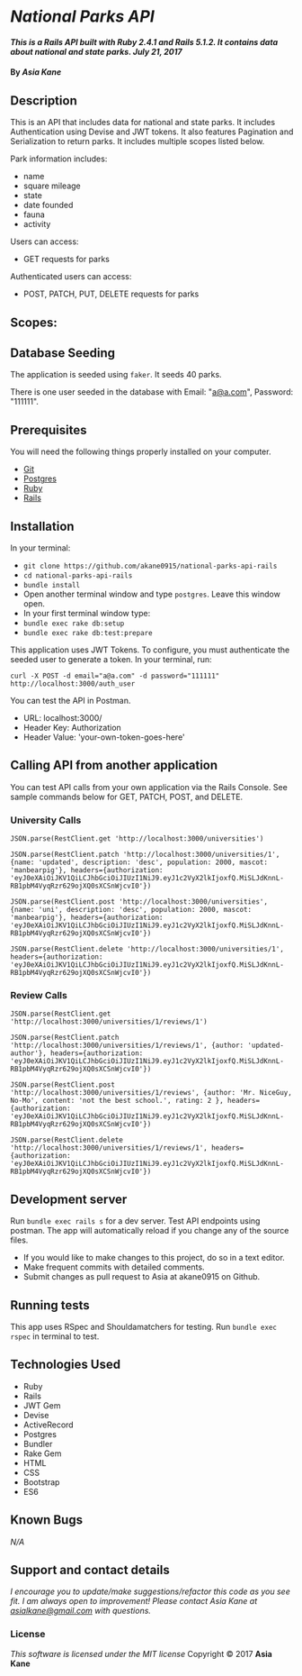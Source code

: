 # _National Parks API_

#### _This is a Rails API built with Ruby 2.4.1 and Rails 5.1.2.  It contains data about national and state parks.  July 21, 2017_

#### By _**Asia Kane**_

## Description

This is an API that includes data for national and state parks.  It includes Authentication using Devise and JWT tokens.  It also features Pagination and Serialization to return parks.  It includes multiple scopes listed below.

Park information includes:
- name
- square mileage
- state
- date founded
- fauna
- activity

Users can access:
- GET requests for parks

Authenticated users can access:
- POST, PATCH, PUT, DELETE requests for parks

Scopes:
-

## Database Seeding

The application is seeded using `faker`.  It seeds 40 parks.

There is one user seeded in the database with Email: "a@a.com", Password: "111111".

## Prerequisites

You will need the following things properly installed on your computer.

* [Git](https://git-scm.com/)
* [Postgres](https://www.postgresql.org/)
* [Ruby](https://www.ruby-lang.org/en/downloads/)
* [Rails](http://rubyonrails.org/)

## Installation

In your terminal:
* `git clone https://github.com/akane0915/national-parks-api-rails`
* `cd national-parks-api-rails`
* `bundle install`
* Open another terminal window and type `postgres`.  Leave this window open.
* In your first terminal window type:
* `bundle exec rake db:setup`
* `bundle exec rake db:test:prepare`

This application uses JWT Tokens.  To configure, you must authenticate the seeded user to generate a token.  In your terminal, run:

`curl -X POST -d email="a@a.com" -d password="111111" http://localhost:3000/auth_user`

You can test the API in Postman.

* URL: localhost:3000/
* Header Key: Authorization
* Header Value: 'your-own-token-goes-here'

## Calling API from another application
You can test API calls from your own application via the Rails Console.  See sample commands below for GET, PATCH, POST, and DELETE.

### University Calls

`JSON.parse(RestClient.get 'http://localhost:3000/universities')`

`JSON.parse(RestClient.patch 'http://localhost:3000/universities/1', {name: 'updated', description: 'desc', population: 2000, mascot: 'manbearpig'}, headers={authorization: 'eyJ0eXAiOiJKV1QiLCJhbGciOiJIUzI1NiJ9.eyJ1c2VyX2lkIjoxfQ.MiSLJdKnnL-RB1pbM4VyqRzr629ojXQ0sXCSnWjcvI0'})`

`JSON.parse(RestClient.post 'http://localhost:3000/universities', {name: 'uni', description: 'desc', population: 2000, mascot: 'manbearpig'}, headers={authorization: 'eyJ0eXAiOiJKV1QiLCJhbGciOiJIUzI1NiJ9.eyJ1c2VyX2lkIjoxfQ.MiSLJdKnnL-RB1pbM4VyqRzr629ojXQ0sXCSnWjcvI0'})`

`JSON.parse(RestClient.delete 'http://localhost:3000/universities/1', headers={authorization: 'eyJ0eXAiOiJKV1QiLCJhbGciOiJIUzI1NiJ9.eyJ1c2VyX2lkIjoxfQ.MiSLJdKnnL-RB1pbM4VyqRzr629ojXQ0sXCSnWjcvI0'})`

### Review Calls

`JSON.parse(RestClient.get 'http://localhost:3000/universities/1/reviews/1')`

`JSON.parse(RestClient.patch 'http://localhost:3000/universities/1/reviews/1', {author: 'updated-author'}, headers={authorization: 'eyJ0eXAiOiJKV1QiLCJhbGciOiJIUzI1NiJ9.eyJ1c2VyX2lkIjoxfQ.MiSLJdKnnL-RB1pbM4VyqRzr629ojXQ0sXCSnWjcvI0'})`

`JSON.parse(RestClient.post 'http://localhost:3000/universities/1/reviews', {author: 'Mr. NiceGuy, No-Mo', content: 'not the best school.', rating: 2 }, headers={authorization: 'eyJ0eXAiOiJKV1QiLCJhbGciOiJIUzI1NiJ9.eyJ1c2VyX2lkIjoxfQ.MiSLJdKnnL-RB1pbM4VyqRzr629ojXQ0sXCSnWjcvI0'})`

`JSON.parse(RestClient.delete 'http://localhost:3000/universities/1/reviews/1', headers={authorization: 'eyJ0eXAiOiJKV1QiLCJhbGciOiJIUzI1NiJ9.eyJ1c2VyX2lkIjoxfQ.MiSLJdKnnL-RB1pbM4VyqRzr629ojXQ0sXCSnWjcvI0'})`


## Development server

Run `bundle exec rails s` for a dev server. Test API endpoints using postman. The app will automatically reload if you change any of the source files.

* If you would like to make changes to this project, do so in a text editor.
* Make frequent commits with detailed comments.
* Submit changes as pull request to Asia at akane0915 on Github.

## Running tests

This app uses RSpec and Shouldamatchers for testing.
Run `bundle exec rspec` in terminal to test.

## Technologies Used

* Ruby
* Rails
* JWT Gem
* Devise
* ActiveRecord
* Postgres
* Bundler
* Rake Gem
* HTML
* CSS
* Bootstrap
* ES6

## Known Bugs
_N/A_

## Support and contact details
_I encourage you to update/make suggestions/refactor this code as you see fit. I am always open to improvement! Please contact Asia Kane at asialkane@gmail.com with questions._

### License
*This software is licensed under the MIT license*
Copyright © 2017 **Asia Kane**
